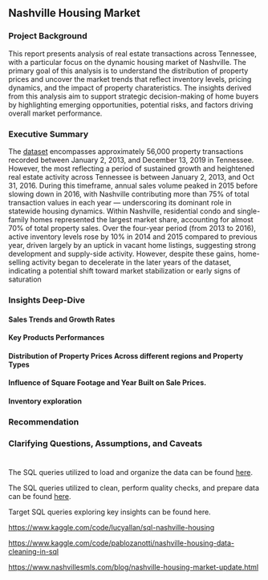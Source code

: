 ## Nashville Housing Market 

### Project Background

This report presents analysis of real estate transactions across Tennessee, with a particular focus on the dynamic housing market of Nashville. The primary goal of this analysis is to understand the distribution of property prices and uncover the market trends that reflect inventory levels, pricing dynamics, and the impact of property charateristics. The insights derived from this analysis aim to support strategic decision-making of home buyers by highlighting emerging opportunities, potential risks, and factors driving overall market performance.

### Executive Summary

The [dataset](https://www.kaggle.com/datasets/swsw1717/nashville-housing-sql-project?select=Nashville+Housing.csv.) encompasses approximately 56,000 property transactions recorded between January 2, 2013, and December 13, 2019 in Tennessee. However, the most reflecting a period of sustained growth and heightened real estate activity across Tennessee is between January 2, 2013, and Oct 31, 2016. During this timeframe, annual sales volume peaked in 2015 before slowing down in 2016, with Nashville contributing more than 75% of total transaction values in each year — underscoring its dominant role in statewide housing dynamics. Within Nashville, residential condo and single-family homes represented the largest market share, accounting for almost 70% of total property sales.
Over the four-year period (from 2013 to 2016), active inventory levels rose by 10% in 2014 and 2015 compared to previous year, driven largely by an uptick in vacant home listings, suggesting strong development and supply-side activity. However, despite these gains, home-selling activity began to decelerate in the later years of the dataset, indicating a potential shift toward market stabilization or early signs of saturation

### Insights Deep-Dive
#### Sales Trends and Growth Rates

#### Key Products Performances

#### Distribution of Property Prices Across different regions and Property Types

#### Influence of Square Footage and Year Built on Sale Prices.

#### Inventory exploration


### Recommendation


### Clarifying Questions, Assumptions, and Caveats


#

The SQL queries utilized to load and organize the data can be found [here](https://github.com/hna778/SQL-Porfoio/blob/main/Nashville%20Housing/housing_Loading.sql).

The SQL queries utilized to clean, perform quality checks, and prepare data can be found [here](https://github.com/hna778/SQL-Porfoio/tree/main/Nashville%20Housing).

Target SQL queries exploring key insights can be found here.





https://www.kaggle.com/code/lucyallan/sql-nashville-housing

https://www.kaggle.com/code/pablozanotti/nashville-housing-data-cleaning-in-sql

https://www.nashvillesmls.com/blog/nashville-housing-market-update.html
